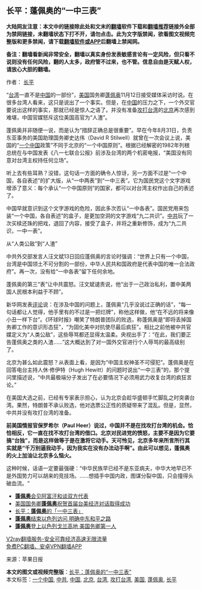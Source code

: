  <h2>长平：蓬佩奥的“一中三表”</h2> <p class="notice"><b>大陆网友注意：本文中的链接除此处和文末的<a href="https://github.com/bannedbook/fanqiang" >翻墙</a>软件下载和<a href="https://github.com/killgcd/justmysocks/blob/master/README.md">翻墙推荐</a>链接外全部为禁网链接，未翻墙状态下打不开，请勿点击。此为文字版禁闻，欲看图文视频完整版和更多禁闻，请下载<a href="https://github.com/bannedbook/fanqiang">翻墙软件或APP</a>后翻墙上禁闻网。</p><p>备注：翻墙看新闻非常安全，翻墙以真实身份发表敏感言论有一定风险，但只看不说则没有任何风险，翻的人太多，政府管不过来，也不管。信息自由是天赋人权，请放心大胆的翻墙。</b></p>  <div class="entry"> <p>作者： <a href="https://www.bannedbook.org/bnews/tag/%e9%95%bf%e5%b9%b3/" class="st_tag internal_tag" rel="tag" title="标签 长平 下的日志">长平</a></p> <p id="conimg"></p> <p>“<a href="https://www.bannedbook.org/bnews/tag/%e5%8f%b0%e6%b9%be/" class="st_tag internal_tag" rel="tag" title="标签 台湾 下的日志">台湾</a>一直不是<span class='wp_keywordlink_affiliate'><a href="https://www.bannedbook.org/" title="中国" target="_blank">中国</a></span>的一部份”，<a href="https://www.bannedbook.org/bnews/tag/%e7%be%8e%e5%9b%bd/" class="st_tag internal_tag" rel="tag" title="标签 美国 下的日志">美国</a>国务卿<a href="https://www.bannedbook.org/bnews/tag/%E8%93%AC%E4%BD%A9%E5%A5%A5/" class="st_tag internal_tag" rel="tag" title="标签 蓬佩奥 下的日志">蓬佩奥</a>11月12日接受媒体采访时说。在很多台湾人看来，这只是说出了一个事实。但是，在<a href="https://www.bannedbook.org/bnews/tag/%E4%B8%AD%E5%9B%BD/" class="st_tag internal_tag" rel="tag" title="标签 中国 下的日志">中国</a>的压力之下，一个外交官要说出这样的事实，那就已经是惊人之语了。并没有准备<a href="https://www.bannedbook.org/bnews/tag/%E6%94%BB%E6%89%93%E5%8F%B0%E6%B9%BE/" class="st_tag internal_tag" rel="tag" title="标签 攻打台湾 下的日志">攻打台湾</a>的<a href="https://www.bannedbook.org/bnews/tag/%e5%8c%97%e4%ba%ac/" class="st_tag internal_tag" rel="tag" title="标签 北京 下的日志">北京</a>再次感到难堪，中国官媒怒斥这位美国高官为“人渣”。</p>  <p>蓬佩奥并非随便一说，而是认为“措辞正确总是很重要”。早在今年8月31日，负责东亚事务的美国助理国务卿史达伟（David R Stilwell）就曾在一次会议上说，美国的“<a href="https://www.bannedbook.org/bnews/tag/%E4%B8%80%E4%B8%AA%E4%B8%AD%E5%9B%BD/" class="st_tag internal_tag" rel="tag" title="标签 一个中国 下的日志">一个中国</a>政策”不同于北京的“一个中国原则”。根据已经解密的1982年列根总统在与中国发表《八一七联合公报》前涉及台湾的两个机密电报，“美国没有同意对台湾主权持任何立场”。</p> <p>听上去有些耳熟？没错，这句话一方面的确令人惊讶，另一方面不过是“一个中国，各自表述”的扩大版，从“一中两表”到“一中三表”。它为国民党这个文字游戏增添了意义：每个承认“一个中国原则”的国家，都可以对台湾主权作出自己的表述了。</p> <p>中国早就意识到这个文字游戏的危险，因此多次否认“一中各表”。国民党用来包装“一个中国，各自表述”的盒子，是更加空洞的文字游戏“九二共识”。<a href="https://www.bannedbook.org/bnews/tag/%e4%b8%ad%e5%85%b1/" class="st_tag internal_tag" rel="tag" title="标签 中共 下的日志">中共</a>玩了一次买椟还珠的把戏，退回了内容，接受了盒子，并将之重新修饰，成为“九二共识，一中一表”。</p>  <p>从“人类公敌”到“人渣”</p> <p> 中共外交部发言人汪文斌13日回应蓬佩奥的言论时强调：“世界上只有一个中国，台湾是中国领土不可分割的一部份，中华人民共和国政府是代表中国的唯一合法政府”。再一次，没有给“一中各表”留下任何余地。</p> <p>蓬佩奥的第三“表”让中共震怒。汪文斌谴责说，他“出于一己政治私利，置中美两国人民根本利益于不顾”。</p>  <p>新华网发表<span class='wp_keywordlink_affiliate'><a href="https://www.bannedbook.org/bnews/comments/" title="新闻评论" target="_blank">评论</a></span>说：在涉及中国的问题上，蓬佩奥“几乎没说过正确的话”，“每一句话都让人觉得，他手里有的不过是一把烂牌”，称他这样做，他“在不远的将来像小丑一样下台”。《环球时报》嘲笑了特朗普团队的败选，称蓬佩奥是“即将丢掉国务卿工作的意识形态狂”，“为固化美中对抗使尽最后疯狂”。相比之前他被中共官媒定义为“人类公敌”，这些辱骂都还显得太温柔。央视出手了：“在此，我们要正告蓬佩奥之类的人渣……”这大概达到了对一国外交官进行个人辱骂的最高级别了。</p> <p>北京为甚么如此震怒？从表面上看，是因为“中国主权神圣不可侵犯”。蓬佩奥是在回答电台主持人休·修伊特（Hugh Hewitt）的问题时说出“一中三表”的，那个提问里描述说，“中共最极端分子发出了在必要情况下必须用武力收复台湾的疯狂言论。”</p> <p>在美国大选之前，已经有专家表示担心，认为北京会趁华盛顿手忙脚乱之时突袭台湾。果然，特朗普不承认败选，他对选票公正性的质疑带来了混乱。但是，显然，中共并没有攻打台湾的准备。</p>  <p><strong>前美国情报官保罗希尔（Paul Heer）说过，中国并不是在找攻打台湾的机会。恰恰相反，它一直在找不攻打台湾的借口。北京对民进党的愤怒，主要不是因为它要搞“台独”，而是这样做等于是在激将它动手。天可怜见，北京多年来所言所行其实就是“千万别逼我动手，因为我实在没有办法动手啊”。由此可以想见，蓬佩奥的火上加油让北京多么恼火。</strong></p> <p>这种时候，话语一定要最强硬：“中华民族早已经不是东亚病夫，中华大地早已不是外国势力可以胡来的竞技场。……想插手中国内政，图谋分裂中国，只会撞得头破血流。“</p> <ul class='op-related-articles' title='相关阅读'> <li><a href='https://www.bannedbook.org/bnews/worldnews/20201122/1434915.html' target='_blank'><b>蓬佩奥</b>会见阿富汗和谈双方代表</a></li> <li><a href='https://www.bannedbook.org/bnews/worldnews/usa/20201122/1434904.html' target='_blank'>美国国务卿<b>蓬佩奥</b>祝贺首届台美经济对话取得成功</a></li> <li><a href='https://www.bannedbook.org/bnews/baitai/20201121/1434739.html' target='_blank'>长平：<b>蓬佩奥</b>的「一中三表」</a></li> <li><a href='https://www.bannedbook.org/bnews/bannedvideo/20201121/1434462.html' target='_blank'><b>蓬佩奥</b>结束以色列访问 明确中东和平之路</a></li> <li><a href='https://www.bannedbook.org/bnews/comments/20201120/1434043.html' target='_blank'><b>蓬佩奥</b>登上以色列戈兰高地 美国务卿第一人</a></li> </ul> <p class="texttj"> <a href="https://www.bannedbook.org/forum23/topic22702.html" target="_blank">V2ray翻墙服务-安全可靠经济高速无限流量</a><br/> <a href="https://github.com/bannedbook/fanqiang/wiki/%E7%A6%81%E9%97%BB%E7%BD%91%E5%AE%89%E5%8D%93%E7%BF%BB%E5%A2%99%E6%96%B0%E9%97%BBAPP" target="_blank">免费PC翻墙、安卓VPN翻墙APP</a></p><p> 来源：苹果日报 </p><a name='sharetosocial'></a>       <div><b>本文的图文或视频完整版</b>：<a href='https://www.bannedbook.org/bnews/comments/20201122/1434976.html'>长平：蓬佩奥的“一中三表”</a></div>  </div><!--END ENTRY--> <div class="postfooter"> <div>本文标签：<a href="https://www.bannedbook.org/bnews/tag/%E4%B8%80%E4%B8%AA%E4%B8%AD%E5%9B%BD/" rel="tag">一个中国</a>, <a href="https://www.bannedbook.org/bnews/tag/%e4%b8%ad%e5%85%b1/" rel="tag">中共</a>, <a href="https://www.bannedbook.org/bnews/tag/%E4%B8%AD%E5%9B%BD/" rel="tag">中国</a>, <a href="https://www.bannedbook.org/bnews/tag/%e5%8c%97%e4%ba%ac/" rel="tag">北京</a>, <a href="https://www.bannedbook.org/bnews/tag/%e5%8f%b0%e6%b9%be/" rel="tag">台湾</a>, <a href="https://www.bannedbook.org/bnews/tag/%E6%94%BB%E6%89%93%E5%8F%B0%E6%B9%BE/" rel="tag">攻打台湾</a>, <a href="https://www.bannedbook.org/bnews/tag/%e7%be%8e%e5%9b%bd/" rel="tag">美国</a>, <a href="https://www.bannedbook.org/bnews/tag/%E8%93%AC%E4%BD%A9%E5%A5%A5/" rel="tag">蓬佩奥</a>, <a href="https://www.bannedbook.org/bnews/tag/%e9%95%bf%e5%b9%b3/" rel="tag">长平</a></div>  </div><!--END POSTFOOTER--> 